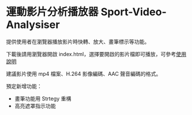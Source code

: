 # 運動影片分析播放器 Sport-Video-Analysiser
提供使用者在瀏覽器播放影片時快轉、放大、畫筆標示等功能。

下載後請用瀏覽器開啟 index.html，選擇要開啟的影片檔即可播放，可參考[使用說明](https://github.com/ottokang/Sport-Video-Analysiser/wiki/%E4%BD%BF%E7%94%A8%E8%AA%AA%E6%98%8E "運動影片分析播放器使用說明")

建議影片使用 mp4 檔案、H.264 影像編碼、AAC 聲音編碼的格式。

預定新增功能：
* 畫筆功能用 Strtegy 重構
* 高亮遮罩指示功能
